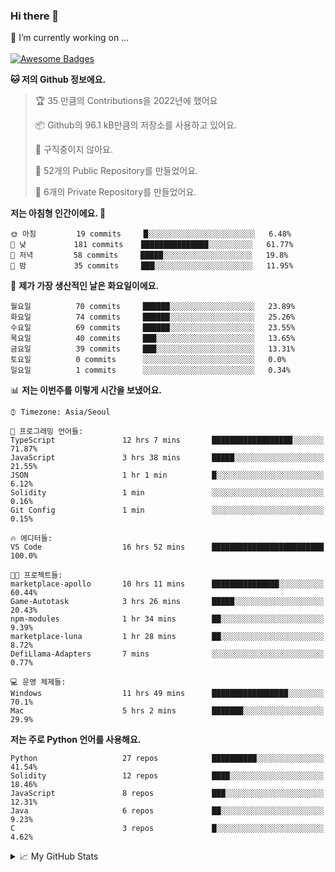 ### Hi there 👋 
🔭 I’m currently working on ... </br></br>
[![Awesome Badges](https://img.shields.io/badge/Introduce-EN-green.svg)](https://github.com/tlatkdgus1/tlatkdgus1/blob/main/README.md.en)

<!--START_SECTION:waka-->
**🐱 저의 Github 정보에요.** 

> 🏆 35 만큼의 Contributions을 2022년에 했어요
 > 
> 📦 Github의 96.1 kB만큼의 저장소를 사용하고 있어요. 
 > 
> 🚫 구직중이지 않아요.
 > 
> 📜 52개의 Public Repository를 만들었어요. 
 > 
> 🔑 6개의 Private Repository를 만들었어요.  

**저는 아침형 인간이에요. 🐤** 

```text
🌞 아침         19 commits     █░░░░░░░░░░░░░░░░░░░░░░░░   6.48% 
🌆 낮　         181 commits    ███████████████░░░░░░░░░░   61.77% 
🌃 저녁         58 commits     █████░░░░░░░░░░░░░░░░░░░░   19.8% 
🌙 밤　         35 commits     ███░░░░░░░░░░░░░░░░░░░░░░   11.95%

```
📅 **제가 가장 생산적인 날은 화요일이에요.** 

```text
월요일          70 commits     ██████░░░░░░░░░░░░░░░░░░░   23.89% 
화요일          74 commits     ██████░░░░░░░░░░░░░░░░░░░   25.26% 
수요일          69 commits     ██████░░░░░░░░░░░░░░░░░░░   23.55% 
목요일          40 commits     ███░░░░░░░░░░░░░░░░░░░░░░   13.65% 
금요일          39 commits     ███░░░░░░░░░░░░░░░░░░░░░░   13.31% 
토요일          0 commits      ░░░░░░░░░░░░░░░░░░░░░░░░░   0.0% 
일요일          1 commits      ░░░░░░░░░░░░░░░░░░░░░░░░░   0.34%

```


📊 **저는 이번주를 이렇게 시간을 보냈어요.** 

```text
⌚︎ Timezone: Asia/Seoul

💬 프로그래밍 언어들: 
TypeScript               12 hrs 7 mins       ██████████████████░░░░░░░   71.87% 
JavaScript               3 hrs 38 mins       █████░░░░░░░░░░░░░░░░░░░░   21.55% 
JSON                     1 hr 1 min          █░░░░░░░░░░░░░░░░░░░░░░░░   6.12% 
Solidity                 1 min               ░░░░░░░░░░░░░░░░░░░░░░░░░   0.16% 
Git Config               1 min               ░░░░░░░░░░░░░░░░░░░░░░░░░   0.15%

🔥 에디터들: 
VS Code                  16 hrs 52 mins      █████████████████████████   100.0%

🐱‍💻 프로젝트들: 
marketplace-apollo       10 hrs 11 mins      ███████████████░░░░░░░░░░   60.44% 
Game-Autotask            3 hrs 26 mins       █████░░░░░░░░░░░░░░░░░░░░   20.43% 
npm-modules              1 hr 34 mins        ██░░░░░░░░░░░░░░░░░░░░░░░   9.39% 
marketplace-luna         1 hr 28 mins        ██░░░░░░░░░░░░░░░░░░░░░░░   8.72% 
DefiLlama-Adapters       7 mins              ░░░░░░░░░░░░░░░░░░░░░░░░░   0.77%

💻 운영 체제들: 
Windows                  11 hrs 49 mins      █████████████████░░░░░░░░   70.1% 
Mac                      5 hrs 2 mins        ███████░░░░░░░░░░░░░░░░░░   29.9%

```

**저는 주로 Python 언어를 사용해요.** 

```text
Python                   27 repos            ██████████░░░░░░░░░░░░░░░   41.54% 
Solidity                 12 repos            ████░░░░░░░░░░░░░░░░░░░░░   18.46% 
JavaScript               8 repos             ███░░░░░░░░░░░░░░░░░░░░░░   12.31% 
Java                     6 repos             ██░░░░░░░░░░░░░░░░░░░░░░░   9.23% 
C                        3 repos             █░░░░░░░░░░░░░░░░░░░░░░░░   4.62%

```



<!--END_SECTION:waka-->

<details>
<summary>📈 My GitHub Stats</summary>
<p align="center"> <img src="https://github-readme-stats.vercel.app/api?username=tlatkdgus1&show_icons=true" alt="tlatkdgus1" />
</details>
